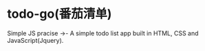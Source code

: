 # todo-go(番茄清单)

Simple JS pracise ->- A simple todo list app built in HTML, CSS and JavaScript(Jquery).
